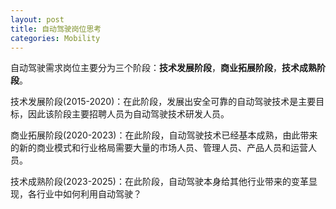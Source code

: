 ```yaml
---
layout: post
title: 自动驾驶岗位思考
categories: Mobility
---
```


自动驾驶需求岗位主要分为三个阶段：**技术发展阶段**，**商业拓展阶段**，**技术成熟阶段**。

技术发展阶段(2015-2020)：在此阶段，发展出安全可靠的自动驾驶技术是主要目标，因此该阶段主要招聘人员为自动驾驶技术研发人员。


商业拓展阶段(2020-2023)：在此阶段，自动驾驶技术已经基本成熟，由此带来的新的商业模式和行业格局需要大量的市场人员、管理人员、产品人员和运营人员。

技术成熟阶段(2023-2025)：在此阶段，自动驾驶本身给其他行业带来的变革显现，各行业中如何利用自动驾驶？